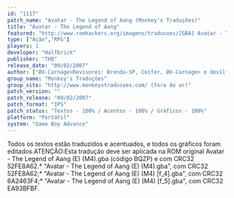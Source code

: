 ```yaml
---
id: "1117"
patch_name: "Avatar - The Legend of Aang (Monkey's Traduções)"
title: "Avatar - The Legend of Aang"
featured: "http://www.romhackers.org/imagens/traducoes/[GBA] Avatar - The Legend of Aang - Monkey's Traduções - 1.png"
type: ["Ação","RPG"]
players: 1
developer: "Halfbrick"
publisher: "THQ"
release_date: "09/02/2007"
author: ["ØX-Carnage>Revisores: Brenda-SP, Ceifer, ØX-Carnage> e devilfox (PO.B.R.E.)Colaborador: DiegoHH (ferramentas)"]
group_name: "Monkey's Traduções"
group_site: "http://www.monkeystraducoes.com/ (fora do ar)"
patch_version: ""
patch_release: "09/02/2007"
patch_format: "IPS"
patch_status: "Textos - 100% / Acentos - 100% / Gráficos - 100%"
platform: "Portátil"
system: "Game Boy Advance"
---
```


Todos os textos estão traduzidos e acentuados, e todos os gráficos foram editados.ATENÇÃO:Esta tradução deve ser aplicada na ROM original Avatar - The Legend of Aang (E) (M4).gba  (código BQZP) e com CRC32 52FE8A62.* "Avatar - The Legend of Aang (E) (M4).gba", com CRC32 52FE8A62;* "Avatar - The Legend of Aang (E) (M4) [f_4].gba", com CRC32 6A2463F4;* "Avatar - The Legend of Aang (E) (M4) [f_5].gba", com CRC32 EA93BFBF.